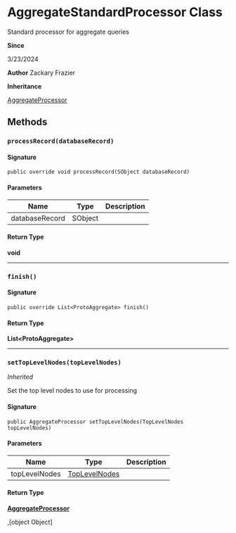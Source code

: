 # AggregateStandardProcessor Class

Standard processor for aggregate queries

**Since** 

3/23/2024

**Author** Zackary Frazier

**Inheritance**

[AggregateProcessor](AggregateProcessor.md)

## Methods
### `processRecord(databaseRecord)`

#### Signature
```apex
public override void processRecord(SObject databaseRecord)
```

#### Parameters
| Name | Type | Description |
|------|------|-------------|
| databaseRecord | SObject |  |

#### Return Type
**void**

---

### `finish()`

#### Signature
```apex
public override List<ProtoAggregate> finish()
```

#### Return Type
**List&lt;ProtoAggregate&gt;**

---

### `setTopLevelNodes(topLevelNodes)`

*Inherited*

Set the top level nodes to use for processing

#### Signature
```apex
public AggregateProcessor setTopLevelNodes(TopLevelNodes topLevelNodes)
```

#### Parameters
| Name | Type | Description |
|------|------|-------------|
| topLevelNodes | [TopLevelNodes](TopLevelNodes.md) |  |

#### Return Type
**[AggregateProcessor](AggregateProcessor.md)**

,[object Object]